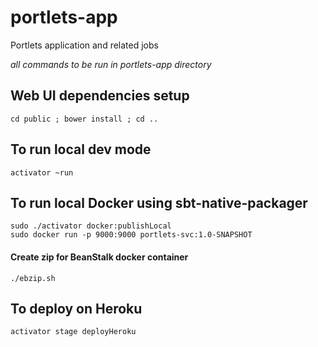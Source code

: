 # portlets-app  

Portlets application and related jobs  


*all commands to be run in portlets-app directory*

## Web UI dependencies setup

	cd public ; bower install ; cd ..

## To run local dev mode

	activator ~run

## To run local Docker using sbt-native-packager  

	sudo ./activator docker:publishLocal  
	sudo docker run -p 9000:9000 portlets-svc:1.0-SNAPSHOT  

#### Create zip for BeanStalk docker container  

	./ebzip.sh  

## To deploy on Heroku  

	activator stage deployHeroku  

